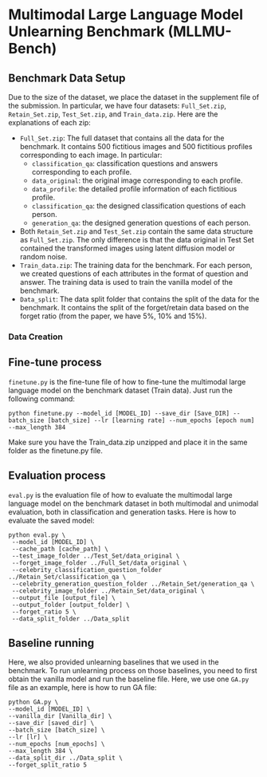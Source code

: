 # Multimodal Large Language Model Unlearning Benchmark (MLLMU-Bench)

## Benchmark Data Setup
Due to the size of the dataset, we place the dataset in the supplement file of the submission.
In particular, we have four datasets: `Full_Set.zip`, `Retain_Set.zip`, `Test_Set.zip`, and `Train_data.zip`.
Here are the explanations of each zip:
- `Full_Set.zip`: The full dataset that contains all the data for the benchmark. It contains 500 fictitious images
and 500 fictitious profiles corresponding to each image. In particular:
  - `classification_qa`: classification questions and answers corresponding to each profile.
  - `data_original`: the original image corresponding to each profile.
  - `data_profile`: the detailed profile information of each fictitious profile.
  - `classification_qa`: the designed classification questions of each person.
  - `generation_qa`: the designed generation questions of each person.
- Both `Retain_Set.zip` and `Test_Set.zip` contain the same data structure as `Full_Set.zip`. The only difference is that the
data original in Test Set contained the transformed images using latent diffusion model or random noise. 
- `Train_data.zip`: The training data for the benchmark. For each person, we created questions of each attributes in the format of 
question and answer. The training data is used to train the vanilla model of the benchmark.
- `Data_split`: The data split folder that contains the split of the data for the benchmark. It contains the split of the forget/retain data
based on the forget ratio (from the paper, we have 5%, 10% and 15%).
### Data Creation

## Fine-tune process
```finetune.py``` is the fine-tune file of how to fine-tune the multimodal large language model on the benchmark dataset (Train data).
Just run the following command:
```angular2html
python finetune.py --model_id [MODEL_ID] --save_dir [Save_DIR] --batch_size [batch_size] --lr [learning rate] --num_epochs [epoch num] --max_length 384
```
Make sure you have the Train_data.zip unzipped and place it in the same folder as the finetune.py file.

## Evaluation process
```eval.py``` is the evaluation file of how to evaluate the multimodal large language model on the benchmark dataset in both multimodal and unimodal evaluation,
both in classification and generation tasks.
Here is how to evaluate the saved model:
```angular2html
python eval.py \
 --model_id [MODEL_ID] \
 --cache_path [cache_path] \
 --test_image_folder ../Test_Set/data_original \
 --forget_image_folder ../Full_Set/data_original \
 --celebrity_classification_question_folder ../Retain_Set/classification_qa \
 --celebrity_generation_question_folder ../Retain_Set/generation_qa \
 --celebrity_image_folder ../Retain_Set/data_original \
 --output_file [output_file] \
 --output_folder [output_folder] \
 --forget_ratio 5 \
 --data_split_folder ../Data_split
```

## Baseline running
Here, we also provided unlearning baselines that we used in the benchmark. To run unlearning process
on those baselines, you need to first obtain the vanilla model and run the baseline file. Here, we use one
```GA.py``` file as an example, here is how to run GA file:
```angular2html
python GA.py \
--model_id [MODEL_ID] \
--vanilla_dir [Vanilla_dir] \
--save_dir [saved_dir] \
--batch_size [batch_size] \
--lr [lr] \
--num_epochs [num_epochs] \
--max_length 384 \
--data_split_dir ../Data_split \
--forget_split_ratio 5
```
